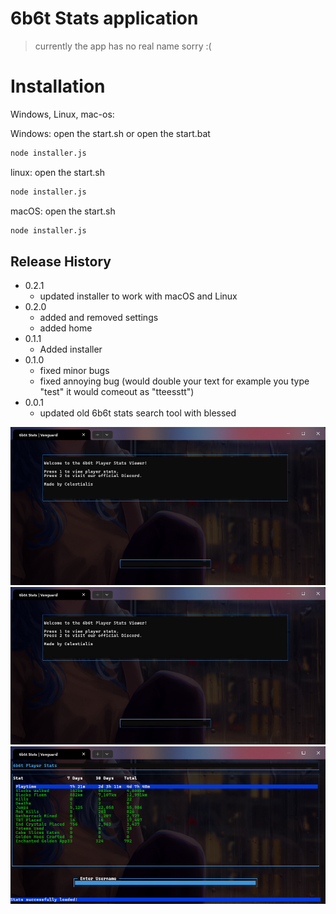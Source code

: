 # 6b6t Stats application
> currently the app has no real name sorry :(

# Installation

Windows, Linux, mac-os:

Windows:
open the start.sh or open the start.bat

```sh
node installer.js
```

linux:
open the start.sh

```sh
node installer.js
```

macOS:
open the start.sh

```sh
node installer.js
```

## Release History

* 0.2.1
    * updated installer to work with macOS and Linux
* 0.2.0
    * added and removed settings
    * added home
* 0.1.1
    * Added installer
* 0.1.0
    * fixed minor bugs
    * fixed annoying bug (would double your text for example you type "test" it would comeout as "tteesstt")
* 0.0.1
    * updated old 6b6t stats search tool with blessed


![First stage](https://raw.githubusercontent.com/Celestialis1/6b6t-stats/refs/heads/main/image.png)
![First stage](https://raw.githubusercontent.com/Celestialis1/6b6t-stats/refs/heads/main/image2.png)
![First stage](https://raw.githubusercontent.com/Celestialis1/6b6t-stats/refs/heads/main/image3.png)
